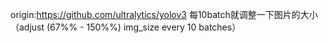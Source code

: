 origin:https://github.com/ultralytics/yolov3
每10batch就调整一下图片的大小（adjust (67%% - 150%%) img_size every 10 batches）
